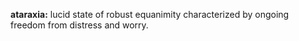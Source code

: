 **ataraxia:** lucid state of robust equanimity characterized by ongoing freedom from distress and worry.

